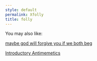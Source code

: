 ```yaml
---
style: default
permalink: Xfolly
title: folly
---
```

You may also like:

[maybe god will forgive you if we both beg](http://scp-wiki.net/i-thought-you-would-come-back-if-i-made-it-well)

[Introductory Antimemetics](http://scp-wiki.net/introductory-antimemetics)
